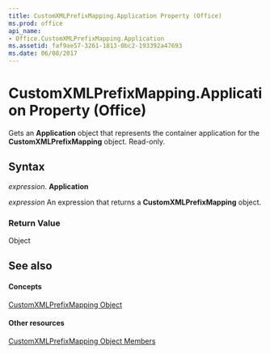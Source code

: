 ```yaml
---
title: CustomXMLPrefixMapping.Application Property (Office)
ms.prod: office
api_name:
- Office.CustomXMLPrefixMapping.Application
ms.assetid: faf9ae57-3261-1813-0bc2-193392a47693
ms.date: 06/08/2017
---
```



# CustomXMLPrefixMapping.Application Property (Office)

Gets an **Application** object that represents the container application for the **CustomXMLPrefixMapping** object. Read-only.


## Syntax

 _expression_. **Application**

 _expression_ An expression that returns a **CustomXMLPrefixMapping** object.


### Return Value

Object


## See also


#### Concepts


[CustomXMLPrefixMapping Object](customxmlprefixmapping-object-office.md)
#### Other resources


[CustomXMLPrefixMapping Object Members](customxmlprefixmapping-members-office.md)

